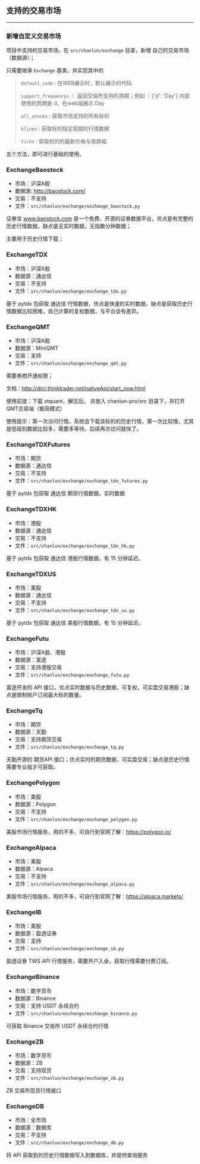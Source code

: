 ## 支持的交易市场

---

### 新增自定义交易市场

项目中支持的交易市场，在 `src/chanlun/exchange` 目录，新增 自己的交易市场（数据源）；

只需要继承 `Exchange` 基类，并实现其中的

> `default_code` : 在WEB展示时，默认展示的代码
>
> `support_frequencys` ： 返回交易所支持的周期；例如 ：{'d': 'Day'} 内部使用的周期是 d，在web端展示 Day
>
> `all_stocks` : 获取市场支持的所有标的
>
> `klines` : 获取标的指定周期的行情数据
>
> `ticks` : 获取标的的最新价格与涨跌幅

五个方法，即可进行基础的使用。

### ExchangeBaostock

* 市场：沪深A股
* 数据源: http://baostock.com/
* 交易：不支持
* 文件：`src/chanlun/exchange/exchange_baostock.py`

证券宝 www.baostock.com 是一个免费、开源的证券数据平台，优点是有完整的历史行情数据，缺点是无实时数据，无指数分钟数据；

主要用于历史行情下载；

### ExchangeTDX

* 市场：沪深A股
* 数据源：通达信
* 交易：不支持
* 文件：`src/chanlun/exchange/exchange_tdx.py`

基于 pytdx 包获取 通达信 行情数据，优点是快速的实时数据，缺点是获取历史行情数据比较困难，自己计算的复权数据，与平台会有差异。

### ExchangeQMT

* 市场：沪深A股
* 数据源：MiniQMT
* 交易：支持
* 文件：`src/chanlun/exchange/exchange_qmt.py`

需要券商开通权限；

文档：http://dict.thinktrader.net/nativeApi/start_now.html

使用前提：下载 xtquant，解压后， 并放入 chanlun-pro/src 目录下，并打开 QMT交易端（极简模式）

使用提示：第一次访问行情，系统会下载该标的的历史行情，第一次比较慢，尤其是低级别数据比较多，需要多等待，后续再次访问就快了。


### ExchangeTDXFutures

* 市场：期货
* 数据源：通达信
* 交易：不支持
* 文件：`src/chanlun/exchange/exchange_tdx_futures.py`

基于 pytdx 包获取 通达信 期货行情数据，实时数据

### ExchangeTDXHK

* 市场：港股
* 数据源：通达信
* 交易：不支持
* 文件：`src/chanlun/exchange/exchange_tdx_hk.py`

基于 pytdx 包获取 通达信 港股行情数据，有 15 分钟延迟。

### ExchangeTDXUS

* 市场：美股
* 数据源：通达信
* 交易：不支持
* 文件：`src/chanlun/exchange/exchange_tdx_us.py`

基于 pytdx 包获取 通达信 美股行情数据，有 15 分钟延迟。

### ExchangeFutu

* 市场：沪深A股、港股
* 数据源：富途
* 交易：支持港股交易
* 文件：`src/chanlun/exchange/exchange_futu.py`

富途开发的 API 接口，优点实时数据与历史数据，可复权，可实盘交易港股；缺点是限制账户订阅最大标的数量。

### ExchangeTq

* 市场：期货
* 数据源：天勤
* 交易：支持期货交易
* 文件：`src/chanlun/exchange/exchange_tq.py`

天勤开源的 期货API 接口；优点实时的期货数据，可实盘交易；缺点是历史行情需要专业版才可获取。

### ExchangePolygon

* 市场：美股
* 数据源：Polygon
* 交易：不支持
* 文件：`src/chanlun/exchange/exchange_polygon.py`

美股市场行情服务，用的不多，可自行到官网了解：https://polygon.io/

### ExchangeAlpaca

* 市场：美股
* 数据源：Alpaca
* 交易：不支持
* 文件：`src/chanlun/exchange/exchange_alpaca.py`

美股市场行情服务，用的不多，可自行到官网了解：https://alpaca.markets/

### ExchangeIB

* 市场：美股
* 数据源：盈透证券
* 交易：支持
* 文件：`src/chanlun/exchange/exchange_ib.py`

盈透证券 TWS API 行情服务，需要开户入金，获取行情需要付费订阅。

### ExchangeBinance

* 市场：数字货币
* 数据源：Binance
* 交易：支持 USDT 永续合约
* 文件：`src/chanlun/exchange/exchange_binance.py`

可获取 Binance 交易所 USDT 永续合约行情

### ExchangeZB

* 市场：数字货币
* 数据源：ZB
* 交易：支持现货
* 文件：`src/chanlun/exchange/exchange_zb.py`

ZB 交易所现货行情接口

### ExchangeDB

* 市场：全市场
* 数据源：数据库
* 交易：不支持
* 文件：`src/chanlun/exchange/exchange_db.py`

将 API 获取到的历史行情数据写入到数据库，并提供查询服务
